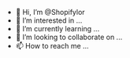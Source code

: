 - 👋 Hi, I’m @Shopifylor
- 👀 I’m interested in ...
- 🌱 I’m currently learning ...
- 💞️ I’m looking to collaborate on ...
- 📫 How to reach me ...

<!---
Am a Digital marketing, Expert in Shopify marketing, shopify sore design and redesign
